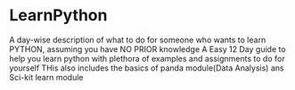 # LearnPython
A day-wise description of what to do for someone who wants to learn PYTHON, assuming you have NO PRIOR knowledge
A Easy 12 Day guide to help you learn python with plethora of examples and assignments to do for yourself
THis also includes the basics of panda module(Data Analysis) ans Sci-kit learn module
